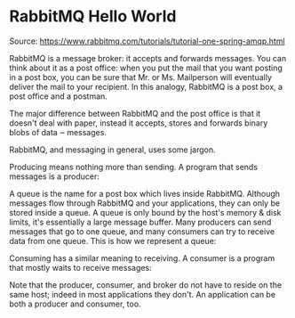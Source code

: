 # RabbitMQ Hello World

Source:  https://www.rabbitmq.com/tutorials/tutorial-one-spring-amqp.html



RabbitMQ is a message broker: it accepts and forwards messages. You can think about it as a post office: when you put the mail that you want posting in a post box, you can be sure that Mr. or Ms. Mailperson will eventually deliver the mail to your recipient. In this analogy, RabbitMQ is a post box, a post office and a postman.

The major difference between RabbitMQ and the post office is that it doesn't deal with paper, instead it accepts, stores and forwards binary blobs of data ‒ messages.

RabbitMQ, and messaging in general, uses some jargon.

Producing means nothing more than sending. A program that sends messages is a producer:

A queue is the name for a post box which lives inside RabbitMQ. Although messages flow through RabbitMQ and your applications, they can only be stored inside a queue. A queue is only bound by the host's memory & disk limits, it's essentially a large message buffer. Many producers can send messages that go to one queue, and many consumers can try to receive data from one queue. This is how we represent a queue:

Consuming has a similar meaning to receiving. A consumer is a program that mostly waits to receive messages:

Note that the producer, consumer, and broker do not have to reside on the same host; indeed in most applications they don't. An application can be both a producer and consumer, too.
